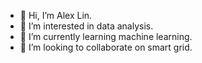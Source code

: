 - 👋 Hi, I’m Alex Lin.
- 👀 I’m interested in data analysis.
- 🌱 I’m currently learning machine learning.
- 💞️ I’m looking to collaborate on smart grid.


<!---
Eudyptla/Eudyptla is a ✨ special ✨ repository because its `README.md` (this file) appears on your GitHub profile.
You can click the Preview link to take a look at your changes.
--->
